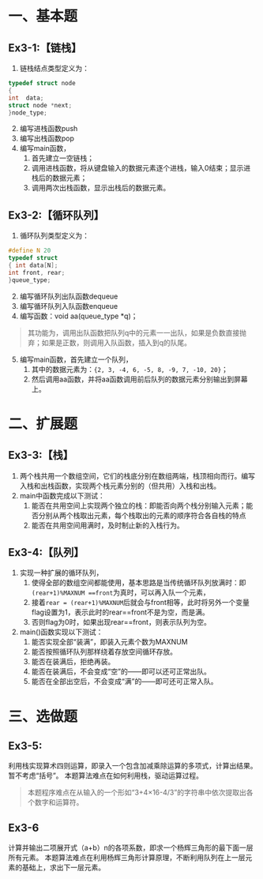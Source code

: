 # 一、基本题

## Ex3-1:【链栈】

1. 链栈结点类型定义为：

```c
typedef struct node
{
int  data;
struct node *next;
}node_type;
```

2. 编写进栈函数push
3. 编写出栈函数pop
4. 编写main函数，
    1. 首先建立一空链栈；
    2. 调用进栈函数，将从键盘输入的数据元素逐个进栈，输入0结束；显示进栈后的数据元素；
    3. 调用两次出栈函数，显示出栈后的数据元素。

## Ex3-2:【循环队列】

1. 循环队列类型定义为：

```c
#define N 20
typedef struct
{ int data[N];
int front, rear;
}queue_type;
```

2. 编写循环队列出队函数dequeue
3. 编写循环队列入队函数enqueue
4. 编写函数：void aa(queue_type *q)；

> 其功能为，调用出队函数把队列q中的元素一一出队，如果是负数直接抛弃；如果是正数，则调用入队函数，插入到q的队尾。

5. 编写main函数，首先建立一个队列，
    1. 其中的数据元素为：`{2, 3, -4, 6, -5, 8, -9, 7, -10, 20}`；
    2. 然后调用aa函数，并将aa函数调用前后队列的数据元素分别输出到屏幕上。

# 二、扩展题

## Ex3-3:【栈】

1. 两个栈共用一个数组空间，它们的栈底分别在数组两端，栈顶相向而行。编写入栈和出栈函数，实现两个栈元素分别的（但共用）入栈和出栈。
2. main中函数完成以下测试：
    1. 能否在共用空间上实现两个独立的栈：即能否向两个栈分别输入元素；能否分别从两个栈取出元素，每个栈取出的元素的顺序符合各自栈的特点
    2. 能否在共用空间用满时，及时制止新的入栈行为。

## Ex3-4:【队列】

1. 实现一种扩展的循环队列，
    1. 使得全部的数组空间都能使用，基本思路是当传统循环队列放满时：即`(rear+1)%MAXNUM ==front`为真时，可以再入队一个元素，
    2. 接着`rear = (rear+1)%MAXNUM`后就会与front相等，此时将另外一个变量flag设置为1，表示此时的rear==front不是为空，而是满。
    3. 否则flag为0时，如果出现rear==front，则表示队列为空。
2. main()函数实现以下测试：
    1. 能否实现全部“装满”，即装入元素个数为MAXNUM
    2. 能否按照循环队列那样绕着存放空间循环存放。
    3. 能否在装满后，拒绝再装。
    4. 能否在装满后，不会变成“空”的——即可以还可正常出队。
    5. 能否在全部出空后，不会变成“满”的——即可还可正常入队。

# 三、选做题

## Ex3-5:

利用栈实现算术四则运算，即录入一个包含加减乘除运算的多项式，计算出结果。暂不考虑“括号”。
本题算法难点在如何利用栈，驱动运算过程。
> 本题程序难点在从输入的一个形如“3+4×16-4/3”的字符串中依次提取出各个数字和运算符。

## Ex3-6

计算并输出二项展开式（a+b）n的各项系数，即求一个杨辉三角形的最下面一层所有元素。
本题算法难点在利用杨辉三角形计算原理，不断利用队列在上一层元素的基础上，求出下一层元素。